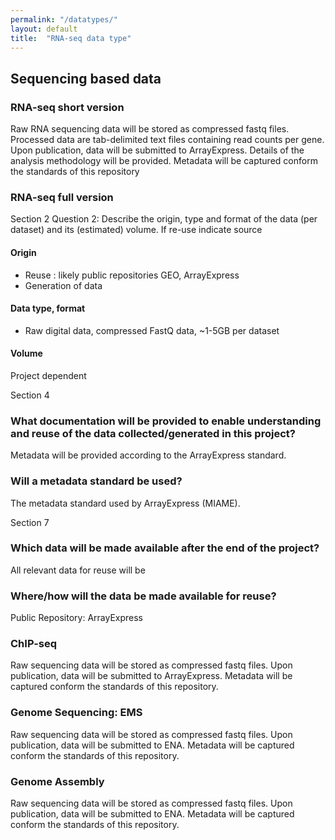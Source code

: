 ```yaml
---
permalink: "/datatypes/"
layout: default
title:  "RNA-seq data type"
---
```


## Sequencing based data




### RNA-seq short version

 Raw RNA sequencing data will be stored as compressed fastq files. Processed data are tab-delimited text files containing read counts per gene.
  Upon publication, data will be submitted to ArrayExpress.
Details of the analysis methodology will be provided.  Metadata will be captured conform the standards of this repository

### RNA-seq full version

Section 2 Question 2: Describe the origin, type and format of the data (per dataset) and its (estimated) volume. If re-use indicate source

#### Origin

* Reuse : likely public repositories GEO, ArrayExpress
* Generation of data

#### Data type, format

* Raw digital data, compressed FastQ data, ~1-5GB per dataset



#### Volume

Project dependent

Section 4

### What documentation will be provided to enable understanding and reuse of the data collected/generated in this project?

Metadata will be provided according to the ArrayExpress standard.

### Will a metadata standard be used?

The metadata standard used by ArrayExpress (MIAME).

Section 7

### Which data will be made available after the end of the project?

All relevant data for reuse will be

### Where/how will the data be made available for reuse?

Public Repository: ArrayExpress


### ChIP-seq

Raw sequencing data will be stored as compressed fastq files. Upon publication, data will be submitted to ArrayExpress. Metadata will be captured conform the standards of this repository.

### Genome Sequencing: EMS

Raw sequencing data will be stored as compressed fastq files. Upon publication, data will be submitted to ENA. Metadata will be captured conform the standards of this repository.


### Genome Assembly

Raw sequencing data will be stored as compressed fastq files. Upon publication, data will be submitted to ENA. Metadata will be captured conform the standards of this repository.
